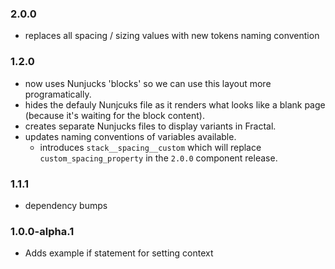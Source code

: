 ### 2.0.0

- replaces all spacing / sizing values with new tokens naming convention

### 1.2.0

- now uses Nunjucks 'blocks' so we can use this layout more programatically.
- hides the defauly Nunjcuks file as it renders what looks like a blank page (because it's waiting for the block content).
- creates separate Nunjucks files to display variants in Fractal.
- updates naming conventions of variables available.
  - introduces `stack__spacing__custom` which will replace `custom_spacing_property` in the `2.0.0` component release.

### 1.1.1

- dependency bumps

### 1.0.0-alpha.1

- Adds example if statement for setting context
